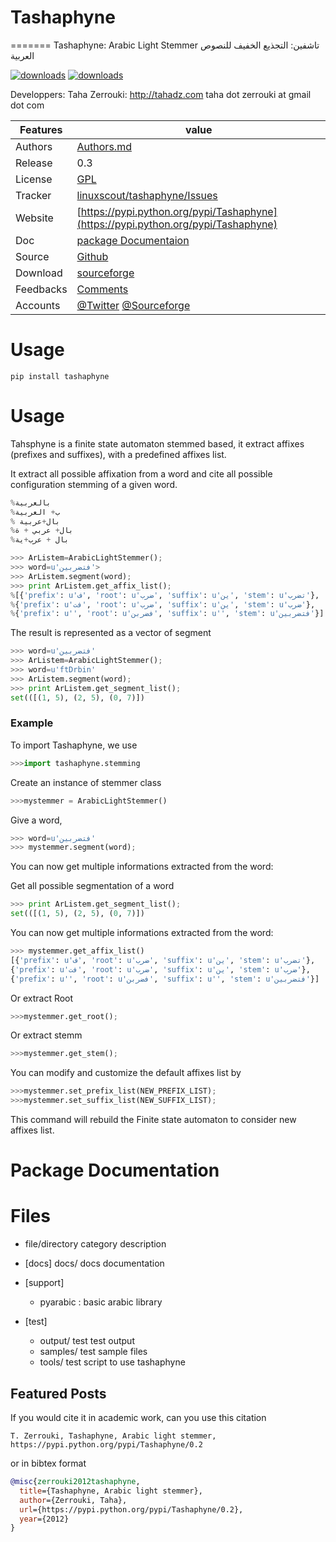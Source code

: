 # Tashaphyne
=======
Tashaphyne: Arabic Light Stemmer تاشفين: التجذيع الخفيف للنصوص العربية

[![downloads]( https://img.shields.io/pypi/dw/Tashaphyne.svg)](https://pypi.python.org/pypi/Tashaphyne)
[![downloads]( https://img.shields.io/pypi/dm/Tashaphyne.svg)](https://pypi.python.org/pypi/Tashaphyne)

  Developpers:  Taha Zerrouki: http://tahadz.com
    taha dot zerrouki at gmail dot com


Features |   value
---------|---------------------------------------------------------------------------------
Authors  | [Authors.md](https://github.com/linuxscout/tashaphyne/master/AUTHORS.md)
Release  | 0.3 
License  |[GPL](https://github.com/linuxscout/tashaphyne/master/LICENSE)
Tracker  |[linuxscout/tashaphyne/Issues](https://github.com/linuxscout/tashaphyne/issues)
Website  |[https://pypi.python.org/pypi/Tashaphyne](https://pypi.python.org/pypi/Tashaphyne)
Doc  |[package Documentaion](http://pythonhosted.org/Tashaphyne/)
Source  |[Github](http://github.com/linuxscout/tashaphyne)
Download  |[sourceforge](http://tashaphyne.sourceforge.net)
Feedbacks  |[Comments](http://tahadz.com/tashaphyne/contact)
Accounts  |[@Twitter](https://twitter.com/linuxscout)  [@Sourceforge](http://sourceforge.net/projects/tashaphyne/)


Usage
=====
```
pip install tashaphyne
```    
    
Usage
=====


Tahsphyne is a finite state automaton stemmed based, it extract affixes (prefixes and suffixes), with a predefined affixes list.

It extract all possible affixation from a word and cite all possible configuration stemming of a given word.

```python
%بالعربية 
%ب+ العربية
% بال+عربية
%بال+ عربي + ة
%بال + عرب+ية
```
```python
>>> ArListem=ArabicLightStemmer();
>>> word=u'فتضربين'>
>>> ArListem.segment(word);
>>> print ArListem.get_affix_list();
%[{'prefix': u'ف', 'root': u'ضرب', 'suffix': u'ين', 'stem': u'تضرب'}, 
%{'prefix': u'فت', 'root': u'ضرب', 'suffix': u'ين', 'stem': u'ضرب'}, 
%{'prefix': u'', 'root': u'فضربن', 'suffix': u'', 'stem': u'فتضربين'}]
```

The result is represented as a vector of segment

```python
>>> word=u'فتضربين'
>>> ArListem=ArabicLightStemmer();
>>> word=u'ftDrbin'
>>> ArListem.segment(word);
>>> print ArListem.get_segment_list();
set(([(1, 5), (2, 5), (0, 7)])
```


### Example 

To import Tashaphyne, we use
```python
>>>import tashaphyne.stemming 
```
Create an instance of stemmer class
```python
>>>mystemmer = ArabicLightStemmer() 
``` 

Give a word,
```python
>>> word=u'فتضربين'
>>> mystemmer.segment(word);
```

You can now get multiple informations extracted from the word:
 
Get all possible segmentation of a word
```python
>>> print ArListem.get_segment_list();
set(([(1, 5), (2, 5), (0, 7)])
```
You can now get multiple informations extracted from the word:

```python
>>> mystemmer.get_affix_list()
[{'prefix': u'ف', 'root': u'ضرب', 'suffix': u'ين', 'stem': u'تضرب'}, 
{'prefix': u'فت', 'root': u'ضرب', 'suffix': u'ين', 'stem': u'ضرب'}, 
{'prefix': u'', 'root': u'فضربن', 'suffix': u'', 'stem': u'فتضربين'}]
```
Or extract Root
```python
>>>mystemmer.get_root(); 
```

Or extract stemm
```python
>>>mystemmer.get_stem(); 
```

You can modify and customize  the default affixes list by

```python
>>>mystemmer.set_prefix_list(NEW_PREFIX_LIST); 
>>>mystemmer.set_suffix_list(NEW_SUFFIX_LIST); 
```
This command will rebuild the Finite state automaton to consider new affixes list.

Package Documentation
=====

Files
=====
* file/directory    category    description 

* [docs]
    docs/   docs    documentation

* [support]
    - pyarabic  : basic arabic library

* [test]
    - output/   test    test output
    - samples/  test    sample files
    - tools/    test    script to use tashaphyne


## Featured Posts
If you would cite it in academic work, can you use this citation
```
T. Zerrouki‏, Tashaphyne, Arabic light stemmer‏,  https://pypi.python.org/pypi/Tashaphyne/0.2
```
or in bibtex format
```bibtex
@misc{zerrouki2012tashaphyne,
  title={Tashaphyne, Arabic light stemmer},
  author={Zerrouki, Taha},
  url={https://pypi.python.org/pypi/Tashaphyne/0.2},
  year={2012}
}
```
